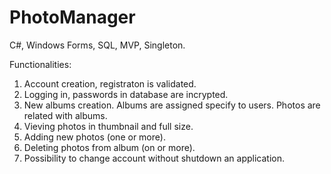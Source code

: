# PhotoManager
C#, Windows Forms, SQL, MVP, Singleton. 

Functionalities:    
1) Account creation, registraton is validated.  
2) Logging in, passwords in database are incrypted.  
3) New albums creation. Albums are assigned specify to users. Photos are related with albums.
4) Vieving photos in thumbnail and full size.
5) Adding new photos (one or more).
6) Deleting photos from album (on or more).
7) Possibility to change account without shutdown an application.
